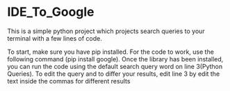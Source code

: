 # IDE_To_Google
This is a simple python project which projects search queries to your terminal with a few lines of code.

To start, make sure you have pip installed. For the code to work, use the following command (pip install google). Once the library has been installed, you can run the code using the default search query word on line 3(Python Queries). To edit the query and to differ your results, edit line 3 by edit the text inside the commas for different results
